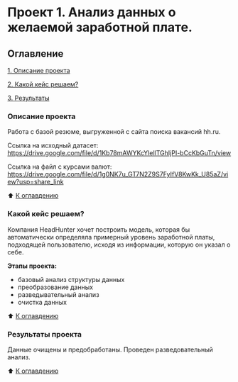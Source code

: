 #  Проект 1. Анализ данных о желаемой заработной плате.

## Оглавление
[1. Описание проекта]()

[2. Какой кейс решаем?]()

[3. Результаты]()

### Описание проекта
Работа с базой резюме, выгруженной с сайта поиска вакансий hh.ru. 

Ссылка на исходный датасет: 
<https://drive.google.com/file/d/1Kb78mAWYKcYlellTGhIjPI-bCcKbGuTn/view>

Ссылка на файл с курсами валют:
<https://drive.google.com/file/d/1g0NK7u_GT7N2Z9S7FyIfV8KwKk_U85aZ/view?usp=share_link>

:arrow_up: [К оглавдению]()

### Какой кейс решаем?
Компания HeadHunter хочет построить модель, которая бы автоматически определяла примерный уровень заработной платы, подходящей пользователю, исходя из информации, которую он указал о себе.


**Этапы проекта:**
- базовый анализ структуры данных 
- преобразование данных
- разведывательный анализ
- очистка данных

:arrow_up: [К оглавдению]()

### Результаты проекта
Данные очищены и предобработаны. Проведен разведовательный анализ.

:arrow_up: [К оглавдению]()



